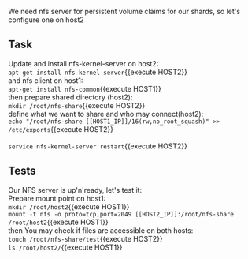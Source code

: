 We need nfs server for persistent volume claims for our shards, so let's configure one on host2

## Task
Update and install nfs-kernel-server on host2:<br>
`apt-get install nfs-kernel-server`{{execute HOST2}}<br>
and nfs client on host1:<br>
`apt-get install nfs-common`{{execute HOST1}}<br>
then prepare shared directory (host2):<br>
`mkdir /root/nfs-share`{{execute HOST2}}<br>
define what we want to share and who may connect(host2):<br>
`echo "/root/nfs-share [[HOST1_IP]]/16(rw,no_root_squash)" >> /etc/exports`{{execute HOST2}}<br>
<br>
`service nfs-kernel-server restart`{{execute HOST2}}<br>
## Tests
Our NFS server is up'n'ready, let's test it:<br>
Prepare mount point on host1:<br>
`mkdir /root/host2`{{execute HOST1}}<br>
`mount -t nfs -o proto=tcp,port=2049 [[HOST2_IP]]:/root/nfs-share /root/host2`{{execute HOST1}}<br>
then You may check if files are accessible on both hosts:<br>
`touch /root/nfs-share/test`{{execute HOST2}}<br>
`ls /root/host2/`{{execute HOST1}}<br>
